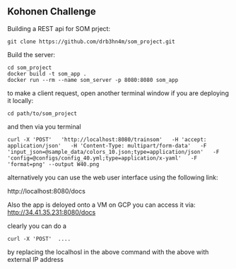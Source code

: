 ## Kohonen Challenge

Building a REST api for SOM prject: 
```
git clone https://github.com/drb3hn4m/som_project.git
```


Build the server: 

```
cd som_project
docker build -t som_app .
docker run --rm --name som_server -p 8080:8080 som_app
```

to make a client request, open another terminal window if you are deploying it locally:
```
cd path/to/som_project
```

and then via you terminal

```
curl -X 'POST'   'http://localhost:8080/trainsom'   -H 'accept: application/json'   -H 'Content-Type: multipart/form-data'   -F 'input_json=@sample_data/colors_10.json;type=application/json'   -F 'config=@configs/config_40.yml;type=application/x-yaml'   -F 'format=png' --output W40.png
````
alternatively you can use the web user interface using the following link:

http://localhost:8080/docs


Also the app is deloyed onto a VM on GCP you can access it via:
http://34.41.35.231:8080/docs

clearly you can do a 
```
curl -X 'POST'  ....
```
 by replacing the localhosl in the above command with the above with external IP address